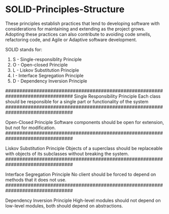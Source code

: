 # SOLID-Principles-Structure
These principles establish practices that lend to developing software with considerations for maintaining and extending as the project grows. Adopting these practices can also contribute to avoiding code smells, refactoring code, and Agile or Adaptive software development.

SOLID stands for:

1. S - Single-responsiblity Principle
2. O - Open-closed Principle
3. L - Liskov Substitution Principle
4. I - Interface Segregation Principle
5. D - Dependency Inversion Principle

################################################################################
          Single Responsibility Principle
Each class should be responsible for a single part or functionality of the system
################################################################################

Open-Closed Principle
Software components should be open for extension, but not for modification.
################################################################################

Liskov Substitution Principle
Objects of a superclass should be replaceable with objects of its subclasses without breaking the system.
################################################################################

Interface Segregation Principle
No client should be forced to depend on methods that it does not use.
################################################################################

Dependency Inversion Principle
High-level modules should not depend on low-level modules, both should depend on abstractions.
